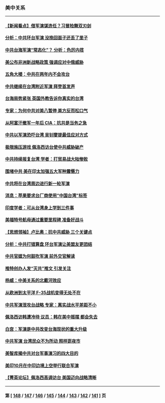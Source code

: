 ### 美中关系
---
#### [【新闻看点】借军演谋连任？习冒险舞双刃剑](../../pages/nf1412576/n13798415.md) 
#### [分析：中共环台军演 没挽回面子还丢了里子](../../pages/nf1412576/n13798433.md) 
#### [中共台海军演“常态化”？ 分析：色厉内荏](../../pages/nf1412576/n13798313.md) 
#### [美公布非洲新战略政策 强调应对中俄威胁](../../pages/nf1412576/n13798330.md) 
#### [五角大楼：中共在两年内不会攻台](../../pages/nf1412576/n13798354.md) 
#### [中共继续在台湾附近军演 拜登首发声](../../pages/nf1412576/n13798310.md) 
#### [台海局势紧张 英国外教告诉你真实的台湾](../../pages/nf1412576/n13798341.md) 
#### [专家：为何中共对美八暂停 美方反而松口气](../../pages/nf1412576/n13798323.md) 
#### [从阿富汗撤军一年后 CIA：抗共是当务之急](../../pages/nf1412576/n13798224.md) 
#### [中共以军演恐吓台湾 吴钊燮提最佳应对方式](../../pages/nf1412576/n13798312.md) 
#### [极限施压游戏 佩洛西访台使中共威胁破产](../../pages/nf1412576/n13798285.md) 
#### [中共持续报复台湾 学者：打贸易战大陆惨败](../../pages/nf1412576/n13798316.md) 
#### [围堵中共 美在印太加强五大军种震慑力](../../pages/nf1412576/n13798047.md) 
#### [中共将在台湾周边进行新一轮军演](../../pages/nf1412576/n13797969.md) 
#### [消息：苹果要求台厂商使用“中国台湾”标签](../../pages/nf1412576/n13797899.md) 
#### [印度学者：可从台湾身上学到三件事](../../pages/nf1412576/n13797880.md) 
#### [美福特号航母通过重要里程碑 准备好战斗](../../pages/nf1412576/n13797781.md) 
#### [【思想领袖】卢比奥：抗中共威胁 三个关键点](../../pages/nf1412576/n13782442.md) 
#### [分析：中共打错算盘 环台军演让美盟友更团结](../../pages/nf1412576/n13797669.md) 
#### [中共官媒为何鼓吹军演 前外交官解读](../../pages/nf1412576/n13797550.md) 
#### [推特创办人发“灭共”推文 引发关注](../../pages/nf1412576/n13797542.md) 
#### [杨威：中美关系的北戴河效应](../../pages/nf1412576/n13797232.md) 
#### [从欧洲到太平洋 F-35战机变得无处不在](../../pages/nf1412576/n13794379.md) 
#### [中共军演泄攻台战略 专家：离实战水平差距不小](../../pages/nf1412576/n13797209.md) 
#### [佩洛西访韩遭冷待 议员：韩在美中摇摆 都会失去](../../pages/nf1412576/n13797241.md) 
#### [白宫：军演是中共改变台海现状的重大升级](../../pages/nf1412576/n13797184.md) 
#### [中共军演 台湾民众不为所动 照样逛夜市](../../pages/nf1412576/n13797190.md) 
#### [美智库揭中共对台军事演习的四大目的](../../pages/nf1412576/n13797187.md) 
#### [美印10月在中印边境上空举行联合军演](../../pages/nf1412576/n13797152.md) 
#### [【菁英论坛】佩洛西高调访台 美国迈向战略清晰](../../pages/nf1412576/n13797172.md) 

---
#### 第 [ [148](./148.md) / [147](./147.md) / [146](./146.md) / [145](./145.md) / [144](./144.md) / [143](./143.md) / [142](./142.md) / [141](./141.md) ] 页
